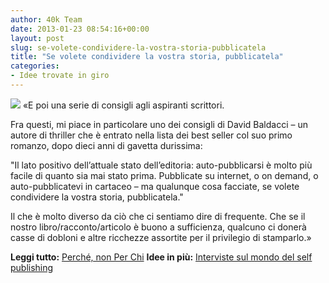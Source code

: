 ```yaml
---
author: 40k Team
date: 2013-01-23 08:54:16+00:00
layout: post
slug: se-volete-condividere-la-vostra-storia-pubblicatela
title: "Se volete condividere la vostra storia, pubblicatela"
categories:
- Idee trovate in giro
---
```


![](http://40k.it/wp-content/uploads/2013/01/cover24728-medium.png) «E poi una serie di consigli agli aspiranti scrittori.

Fra questi, mi piace in particolare uno dei consigli di David Baldacci – un autore di thriller che è entrato nella lista dei best seller col suo primo romanzo, dopo dieci anni di gavetta durissima:

"Il lato positivo dell’attuale stato dell’editoria: auto-pubblicarsi è molto più facile di quanto sia mai stato prima. Pubblicate su internet, o on demand, o auto-pubblicatevi in cartaceo – ma qualunque cosa facciate, se volete condividere la vostra storia, pubblicatela."

Il che è molto diverso da ciò che ci sentiamo dire di frequente.
Che se il nostro libro/racconto/articolo è buono a sufficienza, qualcuno ci donerà casse di dobloni e altre ricchezze assortite per il privilegio di stamparlo.»

**Leggi tutto:** [Perché, non Per Chi](http://strategieevolutive.wordpress.com/2013/01/23/perche-non-per-chi/)
**Idee in più:** [Interviste sul mondo del self publishing](http://40k.it/category/scrittura/)
